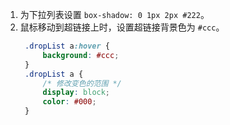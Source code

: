 
1. 为下拉列表设置 `box-shadow: 0 1px 2px #222`。
2. 鼠标移动到超链接上时，设置超链接背景色为 `#ccc`。
   ```css
    .dropList a:hover {
        background: #ccc;
    }
    .dropList a {
        /* 修改变色的范围 */
        display: block;
        color: #000;
    }
   ```
